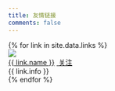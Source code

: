 ```yaml
---
title: 友情链接
comments: false
---
```


<div id="links">
	<div class="links-content">
		<div class="link-navigation">
			{% for link in site.data.links %}
			<div class="card">
  				<a href="{{ link.site }}" target="_blank">
  					<img class="linkAvatar" src="{{ link.avatar }}"/>
                </a>
  				<div class="card-header">
  					<div>
                        <a href="{{ link.site }}" target="_blank">{{ link.name }}</a>
  						<a href="{{ link.site }}">
                            <span class="focus-links">
                                <i class="fa fa-plus" aria-hidden="true"></i>&nbsp;关注
                            </span>
                        </a>
                    </div>
  					<div class="info" title="{{ link.info }}">{{ link.info }}</div>
  				</div>
			</div>
			{% endfor %}
		</div>
	</div>
</div>